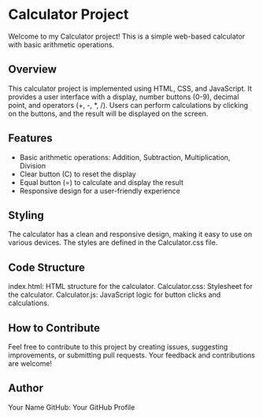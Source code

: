 # Calculator Project

Welcome to my Calculator project! This is a simple web-based calculator with basic arithmetic operations.

## Overview

This calculator project is implemented using HTML, CSS, and JavaScript. It provides a user interface with a display, number buttons (0-9), decimal point, and operators (+, -, *, /). Users can perform calculations by clicking on the buttons, and the result will be displayed on the screen.

## Features

- Basic arithmetic operations: Addition, Subtraction, Multiplication, Division
- Clear button (C) to reset the display
- Equal button (=) to calculate and display the result
- Responsive design for a user-friendly experience

## Styling
The calculator has a clean and responsive design, making it easy to use on various devices. The styles are defined in the Calculator.css file.

## Code Structure
index.html: HTML structure for the calculator.
Calculator.css: Stylesheet for the calculator.
Calculator.js: JavaScript logic for button clicks and calculations.

## How to Contribute
Feel free to contribute to this project by creating issues, suggesting improvements, or submitting pull requests. Your feedback and contributions are welcome!

## Author
Your  Name
GitHub: Your GitHub Profile
